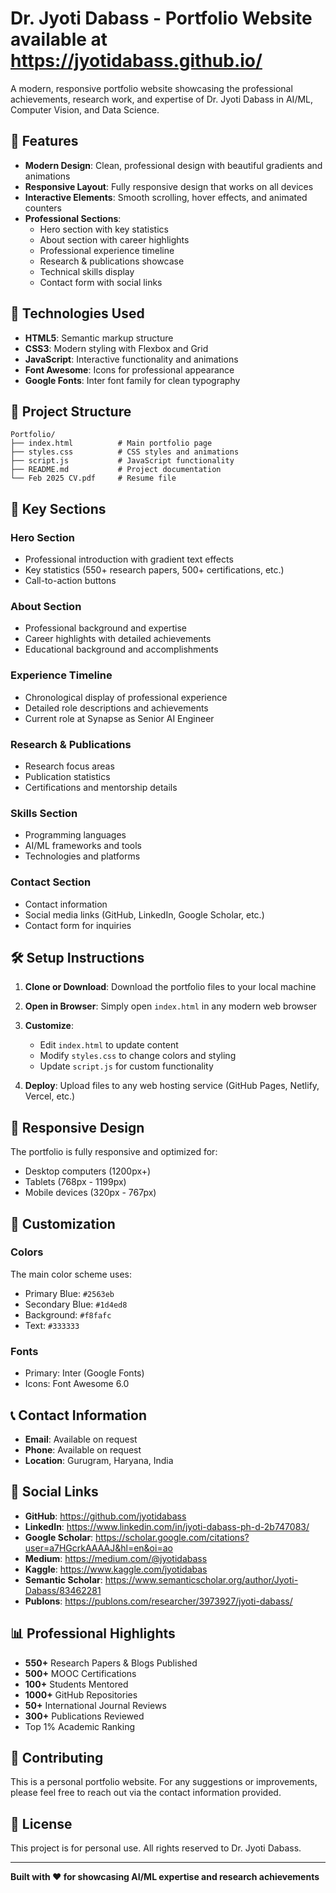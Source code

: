 # Dr. Jyoti Dabass - Portfolio Website available at https://jyotidabass.github.io/

A modern, responsive portfolio website showcasing the professional achievements, research work, and expertise of Dr. Jyoti Dabass in AI/ML, Computer Vision, and Data Science.

## 🌟 Features

- **Modern Design**: Clean, professional design with beautiful gradients and animations
- **Responsive Layout**: Fully responsive design that works on all devices
- **Interactive Elements**: Smooth scrolling, hover effects, and animated counters
- **Professional Sections**: 
  - Hero section with key statistics
  - About section with career highlights
  - Professional experience timeline
  - Research & publications showcase
  - Technical skills display
  - Contact form with social links

## 🚀 Technologies Used

- **HTML5**: Semantic markup structure
- **CSS3**: Modern styling with Flexbox and Grid
- **JavaScript**: Interactive functionality and animations
- **Font Awesome**: Icons for professional appearance
- **Google Fonts**: Inter font family for clean typography

## 📁 Project Structure

```
Portfolio/
├── index.html          # Main portfolio page
├── styles.css          # CSS styles and animations
├── script.js           # JavaScript functionality
├── README.md           # Project documentation
└── Feb 2025 CV.pdf     # Resume file
```

## 🎯 Key Sections

### Hero Section
- Professional introduction with gradient text effects
- Key statistics (550+ research papers, 500+ certifications, etc.)
- Call-to-action buttons

### About Section
- Professional background and expertise
- Career highlights with detailed achievements
- Educational background and accomplishments

### Experience Timeline
- Chronological display of professional experience
- Detailed role descriptions and achievements
- Current role at Synapse as Senior AI Engineer

### Research & Publications
- Research focus areas
- Publication statistics
- Certifications and mentorship details

### Skills Section
- Programming languages
- AI/ML frameworks and tools
- Technologies and platforms

### Contact Section
- Contact information
- Social media links (GitHub, LinkedIn, Google Scholar, etc.)
- Contact form for inquiries

## 🛠️ Setup Instructions

1. **Clone or Download**: Download the portfolio files to your local machine

2. **Open in Browser**: Simply open `index.html` in any modern web browser

3. **Customize**: 
   - Edit `index.html` to update content
   - Modify `styles.css` to change colors and styling
   - Update `script.js` for custom functionality

4. **Deploy**: Upload files to any web hosting service (GitHub Pages, Netlify, Vercel, etc.)

## 📱 Responsive Design

The portfolio is fully responsive and optimized for:
- Desktop computers (1200px+)
- Tablets (768px - 1199px)
- Mobile devices (320px - 767px)

## 🎨 Customization

### Colors
The main color scheme uses:
- Primary Blue: `#2563eb`
- Secondary Blue: `#1d4ed8`
- Background: `#f8fafc`
- Text: `#333333`

### Fonts
- Primary: Inter (Google Fonts)
- Icons: Font Awesome 6.0

## 📞 Contact Information

- **Email**: Available on request
- **Phone**: Available on request
- **Location**: Gurugram, Haryana, India

## 🔗 Social Links

- **GitHub**: https://github.com/jyotidabass
- **LinkedIn**: https://www.linkedin.com/in/jyoti-dabass-ph-d-2b747083/
- **Google Scholar**: https://scholar.google.com/citations?user=a7HGcrkAAAAJ&hl=en&oi=ao
- **Medium**: https://medium.com/@jyotidabass
- **Kaggle**: https://www.kaggle.com/jyotidabas
- **Semantic Scholar**: https://www.semanticscholar.org/author/Jyoti-Dabass/83462281
- **Publons**: https://publons.com/researcher/3973927/jyoti-dabass/

## 📊 Professional Highlights

- **550+** Research Papers & Blogs Published
- **500+** MOOC Certifications
- **100+** Students Mentored
- **1000+** GitHub Repositories
- **50+** International Journal Reviews
- **300+** Publications Reviewed
- Top 1% Academic Ranking

## 🤝 Contributing

This is a personal portfolio website. For any suggestions or improvements, please feel free to reach out via the contact information provided.

## 📄 License

This project is for personal use. All rights reserved to Dr. Jyoti Dabass.

---

**Built with ❤️ for showcasing AI/ML expertise and research achievements** 
